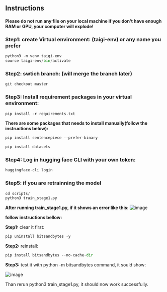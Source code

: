 ## Instructions


#### Please do not run any file on your local machine if you don't have enough RAM or GPU, your computer will explode!



### Step1: create Virtual environment: (taigi-env) or any name you prefer

```python
python3 -m venv taigi-env
source taigi-env/bin/activate
```

### Step2: swtich branch: (will merge the branch later)

```python
git checkout master
```

### Step3: Install requirement packages in your virtual environment:

```python
pip install -r requirements.txt
```

__There are some packages that needs to install manually(follow the instructions below):__
```python
pip install sentencepiece --prefer-binary
```

```python
pip install datasets
```


### Step4: Log in hugging face CLI with your own token:

```python
huggingface-cli login
```

### Step5: if you are retrainning the model

```python
cd scripts/
python3 train_stage1.py
```

__After running train_stage1.py, if it shows an error like this:__
![image](https://github.com/user-attachments/assets/9aa6f123-5f61-4894-bffd-b67a85c4bf6a)


__follow instructions bellow:__

__Step1:__ clear it first:

```python
pip uninstall bitsandbytes -y
```

__Step2:__ reinstall:

```python
pip install bitsandbytes --no-cache-dir
```

__Step3:__ test it with python -m bitsandbytes command, it sould show:

![image](https://github.com/user-attachments/assets/36b4d98d-608b-40f6-910f-3b6cea2aab53)



Than rerun python3 train_stage1.py, it should now work successfully.
